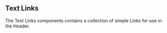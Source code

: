 ## Text Links

The Text Links components contains a collection of simple Links for use in the Header.
